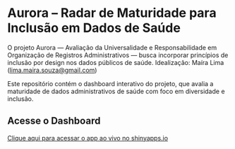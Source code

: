 # Aurora – Radar de Maturidade para Inclusão em Dados de Saúde

O projeto Aurora — Avaliação da Universalidade e Responsabilidade em Organização de Registros Administrativos — busca incorporar princípios de inclusão por design nos dados públicos de saúde.
Idealização: Maíra Lima (lima.maira.souza@gmail.com)

Este repositório contém o dashboard interativo do projeto, que avalia a maturidade de dados administrativos de saúde com foco em diversidade e inclusão.

## Acesse o Dashboard

[Clique aqui para acessar o app ao vivo no shinyapps.io](https://f0vyja-maira-lima.shinyapps.io/Aurora_V0/)



